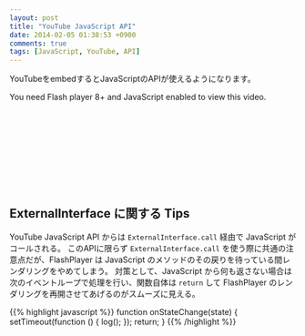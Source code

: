 ```yaml
---
layout: post
title: "YouTube JavaScript API"
date: 2014-02-05 01:38:53 +0900
comments: true
tags: [JavaScript, YouTube, API]
---
```

YouTubeをembedするとJavaScriptのAPIが使えるようになります。
<script type="text/javascript" src="http://ajax.googleapis.com/ajax/libs/swfobject/2.2/swfobject.js"></script>
<div id="ytapiplayer">
  You need Flash player 8+ and JavaScript enabled to view this video.
</div>
<div id="log" style="height:150px;overflow-y:scroll;white-space:pre-wrap;font-family:monospace;font-size:12px;line-height:16px;">
</div>
<script type="text/javascript">
var STATES = {
  '-1': '未開始',
  '0': '終了',
  '1': '再生中',
  '2': '一時停止中',
  '3': 'バッファリング中',
  '5': '頭出し済み'
};
var params = { allowScriptAccess: "always" };
var atts = { id: "myytplayer" };
swfobject.embedSWF(
  "http://www.youtube.com/v/u1zgFlCw8Aw?enablejsapi=1&playerapiid=ytplayer",
  "ytapiplayer", "425", "356", "8", null, null, params, atts
  );
var $log = $('#log');

function onYouTubePlayerReady(playerId) {
  var ytplayer = document.getElementById("myytplayer");
  ytplayer.addEventListener('onStateChange', 'onStateChange');
}
function onStateChange(state) {
  log('onStateChange:', state, '=', STATES['' + state]);
}
function log() {
  $log
    .text($log.text() + Array.prototype.join.call(arguments, ' ') + '\n')
    .scrollTop($log.prop('scrollHeight'));
}
</script>

## ExternalInterface に関する Tips

YouTube JavaScript API からは `ExternalInterface.call` 経由で JavaScript がコールされる。
このAPIに限らず `ExternalInterface.call` を使う際に共通の注意点だが、FlashPlayer は JavaScript のメソッドのその戻りを待っている間レンダリングをやめてしまう。
対策として、JavaScript から何も返さない場合は次のイベントループで処理を行い、関数自体は `return` して FlashPlayer のレンダリングを再開させてあげるのがスムーズに見える。

{{% highlight javascript %}}
function onStateChange(state) {
  setTimeout(function () {
    log();
  });
  return;
}
{{% /highlight %}}
